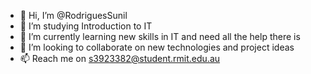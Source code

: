 - 👋 Hi, I’m @RodriguesSunil
- 👀 I’m studying Introduction to IT
- 🌱 I’m currently learning new skills in IT and need all the help there is
- 💞️ I’m looking to collaborate on new technologies and project ideas
- 📫 Reach me on s3923382@student.rmit.edu.au

<!---
RodriguesSunil/RodriguesSunil is a ✨ special ✨ repository because its `README.md` (this file) appears on your GitHub profile.
You can click the Preview link to take a look at your changes.
--->
